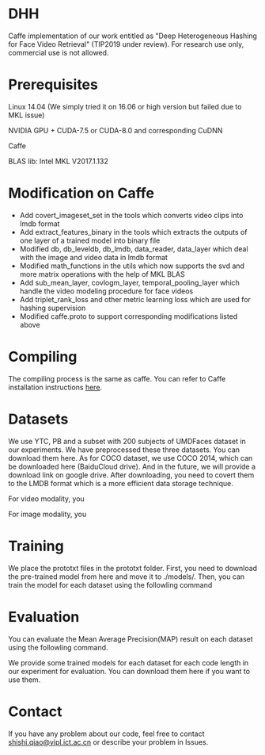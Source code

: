 # DHH
Caffe implementation of our work entitled as "Deep Heterogeneous Hashing for Face Video Retrieval" (TIP2019 under review). For research use only, commercial use is not allowed.

# Prerequisites
Linux 14.04 (We simply tried it on 16.06 or high version but failed due to MKL issue)

NVIDIA GPU + CUDA-7.5 or CUDA-8.0 and corresponding CuDNN

Caffe

BLAS lib: Intel MKL V2017.1.132

# Modification on Caffe
- Add covert_imageset_set in the tools which converts video clips into lmdb format
- Add extract_features_binary in the tools which extracts the outputs of one layer of a trained model into binary file
- Modified db, db_leveldb, db_lmdb, data_reader, data_layer which deal with the image and video data in lmdb format
- Modified math_functions in the utils which now supports the svd and more matrix operations with the help of MKL BLAS
- Add sub_mean_layer, covlogm_layer, temporal_pooling_layer which handle the video modeling procedure for face videos
- Add triplet_rank_loss and other metric learning loss which are used for hashing supervision
- Modified caffe.proto to support corresponding modifications listed above

# Compiling
The compiling process is the same as caffe. You can refer to Caffe installation instructions [here](http://caffe.berkeleyvision.org/installation.html).

# Datasets
We use YTC, PB and a subset with 200 subjects of UMDFaces dataset in our experiments. We have preprocessed these three datasets. You can download them here. As for COCO dataset, we use COCO 2014, which can be downloaded here (BaiduCloud drive). And in the future, we will provide a download link on google drive. After downloading, you need to covert them to the LMDB format which is a more efficient data storage technique.

For video modality, you 

For image modality, you 

# Training
We place the prototxt files in the prototxt folder. First, you need to download the pre-trained model from here and move it to ./models/. Then, you can train the model for each dataset using the followling command

# Evaluation
You can evaluate the Mean Average Precision(MAP) result on each dataset using the followling command.

We provide some trained models for each dataset for each code length in our experiment for evaluation. You can download them here if you want to use them.

# Contact
If you have any problem about our code, feel free to contact shishi.qiao@vipl.ict.ac.cn or describe your problem in Issues.
